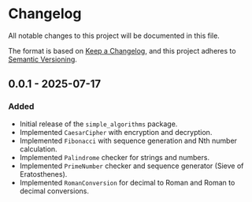 # Changelog

All notable changes to this project will be documented in this file.

The format is based on [Keep a Changelog](https://keepachangelog.com/en/1.0.0/),
and this project adheres to [Semantic Versioning](https://semver.org/spec/v2.0.0.html).

## 0.0.1 - 2025-07-17

### Added

* Initial release of the `simple_algorithms` package.
* Implemented `CaesarCipher` with encryption and decryption.
* Implemented `Fibonacci` with sequence generation and Nth number calculation.
* Implemented `Palindrome` checker for strings and numbers.
* Implemented `PrimeNumber` checker and sequence generator (Sieve of Eratosthenes).
* Implemented `RomanConversion` for decimal to Roman and Roman to decimal conversions.